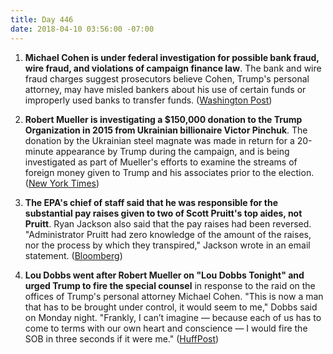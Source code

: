 ```yaml
---
title: Day 446
date: 2018-04-10 03:56:00 -07:00
---
```


1. **Michael Cohen is under federal investigation for possible bank fraud, wire fraud, and violations of campaign finance law**. The bank and wire fraud charges suggest prosecutors believe Cohen, Trump's personal attorney, may have misled bankers about his use of certain funds or improperly used banks to transfer funds. ([Washington Post](https://www.washingtonpost.com/politics/fbi-seizes-records-related-to-stormy-daniels-in-raid-of-trump-attorney-michael-cohens-office/2018/04/09/e3e43cf4-3c30-11e8-974f-aacd97698cef_story.html?utm_term=.c5a65d674124))

2. **Robert Mueller is investigating a $150,000 donation to the Trump Organization in 2015 from Ukrainian billionaire Victor Pinchuk**. The donation by the Ukrainian steel magnate was made in return for a 20-minute appearance by Trump during the campaign, and is being investigated as part of Mueller's efforts to examine the streams of foreign money given to Trump and his associates prior to the election. ([New York Times](https://www.nytimes.com/2018/04/09/us/politics/trump-mueller-ukraine-victor-pinchuk.html))

3. **The EPA's chief of staff said that he was responsible for the substantial pay raises given to two of Scott Pruitt's top aides, not Pruitt**. Ryan Jackson also said that the pay raises had been reversed. "Administrator Pruitt had zero knowledge of the amount of the raises, nor the process by which they transpired," Jackson wrote in an email statement. ([Bloomberg](https://www.bloomberg.com/news/articles/2018-04-10/epa-chief-of-staff-says-he-not-pruitt-authorized-big-raises))

4. **Lou Dobbs went after Robert Mueller on "Lou Dobbs Tonight" and urged Trump to fire the special counsel** in response to the raid on the offices of Trump's personal attorney Michael Cohen. "This is now a man that has to be brought under control, it would seem to me," Dobbs said on Monday night. "Frankly, I can’t imagine ― because each of us has to come to terms with our own heart and conscience ― I would fire the SOB in three seconds if it were me." ([HuffPost](https://www.huffingtonpost.com/entry/lou-dobbs-fire-robert-mueller_us_5acc2f69e4b07a3485e7af64))